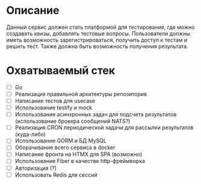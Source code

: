# Описание
Данный сервис должен стать платформой для тестирования, где можно создавать квизы, добавлять тестовые вопросы. Пользователи должны иметь возможность зарегистрироваться, получить доступ к тестам и решить тест. Также должна быть возможность получения результата.

# Охватываемый стек
- [ ] Go
- [ ] Реализация правильной архитектуры репозитория
- [ ] Написание тестов для usecase
- [ ] Использование testify и mock
- [ ] Использование асинхронных задач для подсчета результатов (использование брокера сообщений NATS?)
- [ ] Реализация CRON периодической задачи для рассылки результатов (куда-либо)
- [ ] Использование GORM и БД MySQL
- [ ] Оборачивание всего сервиса в docker
- [ ] Написание фронта на HTMX для SPA (возможно)
- [ ] Использование Fiber в качестве http-фреймворка
- [ ] Авторизация (?)
- [ ] Использовать Redis для сессий